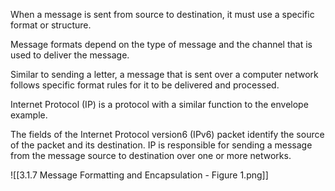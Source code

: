 When a message is sent from source to destination, it must use a specific format or structure.

Message formats depend on the type of message and the channel that is used to deliver the message.

Similar to sending a letter, a message that is sent over a computer network follows specific format rules for it to be delivered and processed.

Internet Protocol (IP) is a protocol with a similar function to the envelope example.

The fields of the Internet Protocol version6 (IPv6) packet identify the source of the packet and its destination. IP is responsible for sending a message from the message source to destination over one or more networks.

![[3.1.7 Message Formatting and Encapsulation - Figure 1.png]]